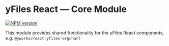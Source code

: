 # yFiles React — Core Module

[![NPM version](https://img.shields.io/npm/v/@yworks/react-yfiles-core?style=flat)](https://www.npmjs.org/package/@yworks/react-yfiles-core)

This module provides shared functionality for the yFiles React components, e.g. `@yworks/react-yfiles-orgchart`
